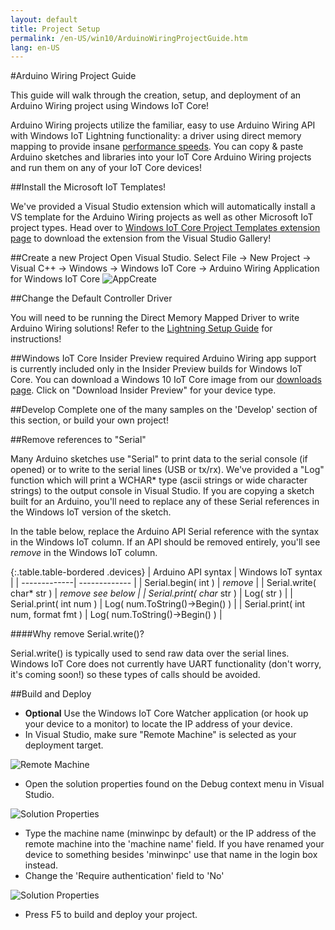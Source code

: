 ```yaml
---
layout: default
title: Project Setup
permalink: /en-US/win10/ArduinoWiringProjectGuide.htm
lang: en-US
---
```


#Arduino Wiring Project Guide

This guide will walk through the creation, setup, and deployment of an Arduino Wiring project using Windows IoT Core!

Arduino Wiring projects utilize the familiar, easy to use Arduino Wiring API with Windows IoT Lightning functionality: a driver using direct memory mapping to provide insane [performance speeds]({{site.baseurl}}\{{page.lang}}\win10\LightningPerformance.htm). You can copy & paste Arduino sketches and libraries into your IoT Core Arduino Wiring projects and run them on any of your IoT Core devices!

##Install the Microsoft IoT Templates!

We've provided a Visual Studio extension which will automatically install a VS template for the Arduino Wiring projects as well as other Microsoft IoT project types. Head over to [Windows IoT Core Project Templates extension page](https://visualstudiogallery.msdn.microsoft.com/55b357e1-a533-43ad-82a5-a88ac4b01dec) to download the extension from the Visual Studio Gallery!

##Create a new Project
Open Visual Studio. Select File -> New Project -> Visual C++ -> Windows -> Windows IoT Core -> Arduino Wiring Application for Windows IoT Core
![AppCreate]({{site.baseurl}}/images/arduino_wiring/appcreate.png)

##Change the Default Controller Driver

You will need to be running the Direct Memory Mapped Driver to write Arduino Wiring solutions! Refer to the [Lightning Setup Guide]({{site.baseurl}}\{{page.lang}}\win10\LightningSetup.htm) for instructions!

##Windows IoT Core Insider Preview required
Arduino Wiring app support is currently included only in the Insider Preview builds for Windows IoT Core.
You can download a Windows 10 IoT Core image from our [downloads page]({{site.baseurl}}/{{page.lang}}/Downloads.htm ). Click on "Download Insider Preview" for your device type.

##Develop
Complete one of the many samples on the 'Develop' section of this section, or build your own project!

##Remove references to "Serial"

Many Arduino sketches use "Serial" to print data to the serial console (if opened) or to write to the serial lines (USB or tx/rx). We've provided a "Log" function which will print a WCHAR* type (ascii strings or wide character strings) to the output console in Visual Studio. If you are copying a sketch built for an Arduino, you'll need to replace any of these Serial references in the Windows IoT version of the sketch.

In the table below, replace the Arduino API Serial reference with the syntax in the Windows IoT column. If an API should be removed entirely, you'll see *remove* in the Windows IoT column.

{:.table.table-bordered .devices}
| Arduino API syntax      | Windows IoT syntax   |
| -------------| ------------- |
| Serial.begin( int )  | *remove* |
| Serial.write( char* str )     | *remove* *see below     |
| Serial.print( char* str ) | Log( str )     |
| Serial.print( int num ) | Log( num.ToString()->Begin() )      |
| Serial.print( int num, format fmt ) | Log( num.ToString()->Begin() )      |


####Why remove Serial.write()?

Serial.write() is typically used to send raw data over the serial lines. Windows IoT Core does not currently have UART functionality (don't worry, it's coming soon!) so these types of calls should be avoided.

##Build and Deploy

- **Optional** Use the Windows IoT Core Watcher application (or hook up your device to a monitor) to locate the IP address of your device.
- In Visual Studio, make sure "Remote Machine" is selected as your deployment target.

![Remote Machine]({{site.baseurl}}/images/arduino_wiring/wiringapp_remotemachine.png)

- Open the solution properties found on the Debug context menu in Visual Studio.

![Solution Properties]({{site.baseurl}}/images/arduino_wiring/wiringapp_properties.png)

- Type the machine name (minwinpc by default) or the IP address of the remote machine into the 'machine name' field. If you have renamed your device to something besides 'minwinpc' use that name in the login box instead.
- Change the 'Require authentication' field to 'No'

![Solution Properties]({{site.baseurl}}/images/arduino_wiring/wiringapp_properties2.png)


- Press F5 to build and deploy your project.